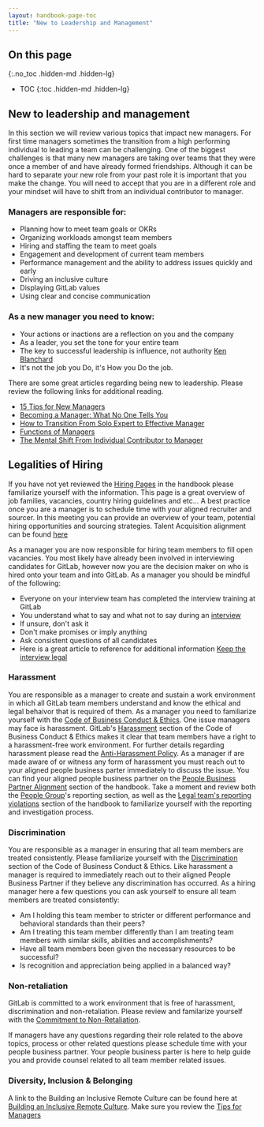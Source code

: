 ```yaml
---
layout: handbook-page-toc
title: "New to Leadership and Management"
---
```


## On this page
{:.no_toc .hidden-md .hidden-lg}

- TOC
{:toc .hidden-md .hidden-lg}

## New to leadership and management

In this section we will review various topics that impact new managers. For first time managers sometimes the transition from a high performing individual to leading a team can be challenging. One of the biggest challenges is that many new managers are taking over teams that they were once a member of and have already formed friendships. Although it can be hard to separate your new role from your past role it is important that you make the change. You will need to accept that you are in a different role and your mindset will have to shift from an individual contributor to manager.

### Managers are responsible for:

* Planning how to meet team goals or OKRs
* Organizing workloads amongst team members
* Hiring and staffing the team to meet goals
* Engagement and development of current team members
* Performance management and the ability to address issues quickly and early
* Driving an inclusive culture
* Displaying GitLab values
* Using clear and concise communication

### As a new manager you need to know:

*  Your actions or inactions are a reflection on you and the company
*  As a leader, you set the tone for your entire team
*  The key to successful leadership is influence, not authority [Ken Blanchard](https://leaderchat.org/2010/08/11/4-keys-to-better-leadership/)
*  It's not the job you Do, it's How you Do the job.

There are some great articles regarding being new to leadership. Please review the following links for additional reading.

*  [15 Tips for New Managers](https://www.thebalancecareers.com/tips-for-new-managers-part-1-2275957)
*  [Becoming a Manager: What No One Tells You](https://www.jodymichael.com/blog/becoming-manager-no-one-tells/)
*  [How to Transition From Solo Expert to Effective Manager](https://www.thebalancecareers.com/transitioning-from-solo-expert-to-effective-manager-4116889)
*  [Functions of Managers](https://www.cliffsnotes.com/study-guides/principles-of-management/the-nature-of-management/functions-of-managers)
*  [The Mental Shift From Individual Contributor to Manager](https://greatmanager.co/the-mental-shift-from-individual-contributor-to-manager-df89b4421713)

## Legalities of Hiring

If you have not yet reviewed the [Hiring Pages](/handbook/hiring/#hiring-pages) in the handbook please familiarize yourself with the information. This page is a great overview of job families, vacancies, country hiring guidelines and etc...  A best practice once you are a manager is to schedule time with your aligned recruiter and sourcer.  In this meeting you can provide an overview of your team, potential hiring opportunities and sourcing strategies.  Talent Acquisition alignment can be found [here](/handbook/hiring/talent-acquisition-alignment/)

As a manager you are now responsible for hiring team members to fill open vacancies.  You most likely have already been involved in interviewing candidates for GitLab, however now you are the decision maker on who is hired onto your team and into GitLab.  As a manager you should be mindful of the following:

*  Everyone on your interview team has completed the interview training at GitLab
*  You understand what to say and what not to say during an [interview](/handbook/hiring/interviewing/)
*  If unsure, don't ask it
*  Don't make promises or imply anything
*  Ask consistent questions of all candidates
*  Here is a great article to reference for additional information [Keep the interview legal](https://hiring.monster.com/employer-resources/talent-acquisition-strategies/interviewing-candidates/legal-job-interview-questions/)

### Harassment

You are responsible as a manager to create and sustain a work environment in which all GitLab team members understand and know the ethical and legal behaivor that is required of them. As a manager you need to familiarize yourself with the  [Code of Business Conduct & Ethics](/handbook/legal/gitlab-code-of-business-conduct-and-ethics/).  One issue managers may face is harassment.  GitLab's [Harassment](/handbook/people-group/people-policy-directory/#harassment) section of the Code of Business Conduct & Ethics makes it clear that team members have a right to a harassment-free work environment.  For further details regarding harassment please read the [Anti-Harassment Policy](/handbook/anti-harassment/).  As a manager if are made aware of or witness any form of harassment you must  reach out to your aligned people business parter immediately to discuss the issue.  You can find your aligned people business partner on the [People Business Partner Alignment](/handbook/people-group/#people-business-partner-alignment-to-division) section of the handbook. Take a moment and review both the [People Group](/handbook/people-group/#how-to-report-violations)'s reporting section, as well as the [Legal team's reporting violations](/handbook/legal/gitlab-code-of-business-conduct-and-ethics/#viii-questions-reporting-and-effect-of-violations) section of the handbook to familiarize yourself with the reporting and investigation process.

### Discrimination

You are responsible as a manager in ensuring that all team members are treated consistently.  Please familiarize yourself with the [Discrimination](/handbook/people-group/people-policy-directory/#discrimination) section of the Code of Business Conduct & Ethics.  Like harassment a manager is required to immediately reach out to their aligned People Business Partner if they believe any discrimination has occurred.  As a hiring manager here a few questions you can ask yourself to ensure all team members are treated consistently:

*  Am I holding this team member to stricter or different performance and behavioral standards than their peers?
*  Am I treating this team member differently than I am treating team members with similar skills, abilities and accomplishments?
*  Have all team members been given the necessary resources to be successful?
*  Is recognition and appreciation being applied in a balanced way?

### Non-retaliation

GitLab is committed to a work environment that is free of harassment, discrimination and non-retaliation.  Please review and familarize yourself with the [Commitment to Non-Retaliation](/handbook/people-group/people-policy-directory/#commitment-to-non-retaliation).

If managers have any questions regarding their role related to the above topics, process or other related questions please schedule time with your people business partner.  Your people business parter is here to help guide you and provide counsel related to all team member related issues.

### Diversity, Inclusion & Belonging

 A link to the Building an Inclusive Remote Culture can be found here at [Building an Inclusive Remote Culture](/company/culture/inclusion/building-diversity-and-inclusion/#introduction).  Make sure you review the [Tips for Managers](/company/culture/inclusion/building-diversity-and-inclusion/#tips-for-managers)

